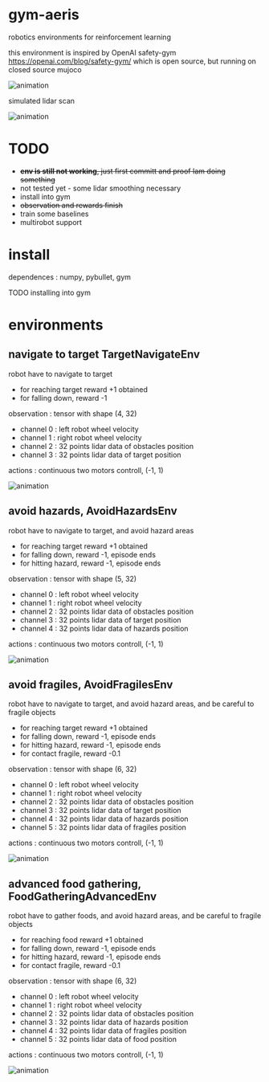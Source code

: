 # gym-aeris
robotics environments for reinforcement learning

this environment is inspired by OpenAI safety-gym  https://openai.com/blog/safety-gym/ 
which is open source, but running on closed source mujoco

![animation](doc/env_image.png)

simulated lidar scan

![animation](doc/lidar_scan.gif)

# TODO

* ~~**env is still not working**, just first committ and proof Iam doing something~~
* not tested yet - some lidar smoothing necessary
* install into gym
* ~~observation and rewards finish~~
* train some baselines
* multirobot support


# install

dependences : numpy, pybullet, gym

TODO installing into gym


# environments

## navigate to target **TargetNavigateEnv**


robot have to navigate to target

- for reaching target reward +1 obtained
- for falling down, reward -1

observation :
tensor with shape (4, 32)
- channel 0 : left robot wheel velocity
- channel 1 : right robot wheel velocity
- channel 2 : 32 points lidar data of obstacles position
- channel 3 : 32 points lidar data of target position

actions : continuous two motors controll, (-1, 1)

![animation](doc/target_navigate.gif)


## avoid hazards, **AvoidHazardsEnv**

robot have to navigate to target, and avoid hazard areas
- for reaching target reward +1 obtained
- for falling down, reward -1, episode ends
- for hitting hazard, reward -1, episode ends

observation :
tensor with shape (5, 32)
- channel 0 : left robot wheel velocity
- channel 1 : right robot wheel velocity
- channel 2 : 32 points lidar data of obstacles position
- channel 3 : 32 points lidar data of target position
- channel 4 : 32 points lidar data of hazards position

actions : continuous two motors controll, (-1, 1)

![animation](doc/hazard_avoid.gif)



## avoid fragiles, **AvoidFragilesEnv**

robot have to navigate to target, and avoid hazard areas, and be careful to fragile objects
- for reaching target reward +1 obtained
- for falling down, reward -1, episode ends
- for hitting hazard, reward -1, episode ends
- for contact fragile, reward -0.1

observation :
tensor with shape (6, 32)
- channel 0 : left robot wheel velocity
- channel 1 : right robot wheel velocity
- channel 2 : 32 points lidar data of obstacles position
- channel 3 : 32 points lidar data of target position
- channel 4 : 32 points lidar data of hazards position
- channel 5 : 32 points lidar data of fragiles position

actions : continuous two motors controll, (-1, 1)

![animation](doc/fragile_avoid.gif)



## advanced food gathering, **FoodGatheringAdvancedEnv**

robot have to gather foods, and avoid hazard areas, and be careful to fragile objects
- for reaching food reward +1 obtained
- for falling down, reward -1, episode ends
- for hitting hazard, reward -1, episode ends
- for contact fragile, reward -0.1

observation :
tensor with shape (6, 32)
- channel 0 : left robot wheel velocity
- channel 1 : right robot wheel velocity
- channel 2 : 32 points lidar data of obstacles position
- channel 3 : 32 points lidar data of hazards position
- channel 4 : 32 points lidar data of fragiles position
- channel 5 : 32 points lidar data of food position

actions : continuous two motors controll, (-1, 1)

![animation](doc/food_gathering_advanced.gif)
